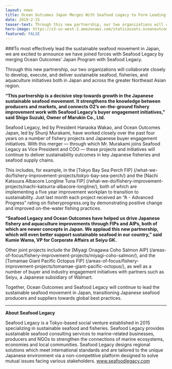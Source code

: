 ```yaml
---
layout: news
title: Ocean Outcomes Japan Merges With Seafood Legacy to Form Leading Japanese Sustainable Seafood and Fisheries Partnership
date: 2019-2-15
teaser-text: Through this new partnership, our two organizations will collaborate closely to develop, execute, and deliver sustainable seafood, fisheries, and aquaculture initiatives both in Japan and across the greater Northeast Asian region.
hero-image: https://s3-us-west-2.amazonaws.com/staticassets.oceanoutcomes.org/news+and+analysis/hero+images/O2-SFL-merger-hero.jpg
featured: FALSE
---
```

###To most effectively lead the sustainable seafood movement in Japan, we are excited to announce we have joined forces with Seafood Legacy by merging Ocean Outcomes’ Japan Program with Seafood Legacy.

Through this new partnership, our two organizations will collaborate closely to develop, execute, and deliver sustainable seafood, fisheries, and aquaculture initiatives both in Japan and across the greater Northeast Asian region.

**“This partnership is a decisive step towards growth in the Japanese sustainable seafood movement. It strengthens the knowledge between producers and markets, and connects O2’s on-the-ground fishery improvement work with Seafood Legacy’s buyer engagement initiatives,” said Shigo Suzuki, Owner of Marukin Co., Ltd.**

Seafood Legacy, led by President Hanaoka Wakao, and Ocean Outcomes Japan, led by Shunji Murakami, have worked closely over the past four years on a number of fishery projects and Japanese buyer engagement initiatives. With this merger — through which Mr. Murakami joins Seafood Legacy as Vice President and COO — these projects and initiatives will continue to deliver sustainability outcomes in key Japanese fisheries and seafood supply chains.

This includes, for example, in the [Tokyo Bay Sea Perch FIP] (/what-we-do/fishery-improvement-projects/tokyo-bay-sea-perch/) and the [Nachi Katsuura Albacore Longline Tuna FIP] (/what-we-do/fishery-improvement-projects/nachi-katsurra-albacore-longline/), both of which are implementing a five year improvement workplan to transition to sustainability. Just last month each project received an “A - Advanced Progress” rating on fisheryprogress.org by demonstrating positive change and improved on-the-water fishing practices.

**“Seafood Legacy and Ocean Outcomes have helped us drive Japanese fishery and aquaculture improvements through FIPs and AIPs, both of which are newer concepts in Japan. We applaud this new partnership, which will even better support sustainable seafood in our country,” said Kumie Wama, VP for Corporate Affairs at Seiyu GK.**

Other joint projects include the [Miyagi Onagawa Coho Salmon AIP] (/areas-of-focus/fishery-improvement-projects/miyagi-coho-salmon/), and the [Tomamae Giant Pacific Octopus FIP] (/areas-of-focus/fishery-improvement-projects/tomamae-giant-pacific-octopus/), as well as a number of buyer and industry engagement initiatives with partners such as Seiyu, a Japanese subsidiary of Walmart.

Together, Ocean Outcomes and Seafood Legacy will continue to lead the sustainable seafood movement in Japan, transitioning Japanese seafood producers and suppliers towards global best practices.

----

**About Seafood Legacy**

Seafood Legacy is a Tokyo-based social venture established in 2015 specializing in sustainable seafood and fisheries. Seafood Legacy provides sustainable seafood consulting services to marine-related businesses, producers and NGOs to strengthen the connections of marine ecosystems, economies and local communities. Seafood Legacy designs regional solutions which meet international standards and are tailored to the unique Japanese environment via a non-competitive platform designed to solve mutual issues facing various stakeholders. <a href="https://seafoodlegacy.com/" target="_blank">www.seafoodlegacy.com</a>
